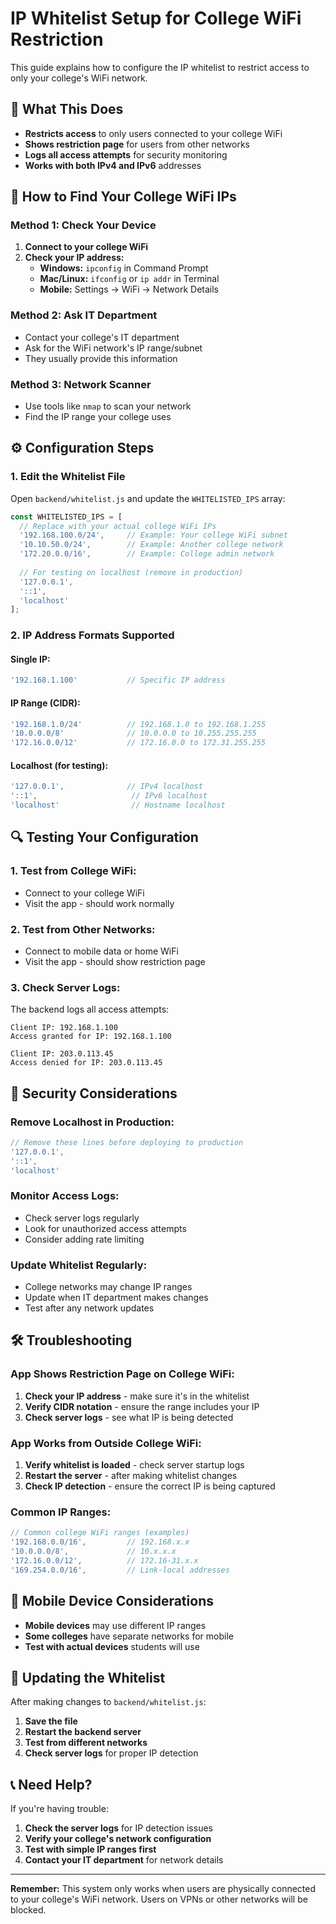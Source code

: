 # IP Whitelist Setup for College WiFi Restriction

This guide explains how to configure the IP whitelist to restrict access to only your college's WiFi network.

## 🎯 **What This Does**

- **Restricts access** to only users connected to your college WiFi
- **Shows restriction page** for users from other networks
- **Logs all access attempts** for security monitoring
- **Works with both IPv4 and IPv6** addresses

## 📍 **How to Find Your College WiFi IPs**

### **Method 1: Check Your Device**
1. **Connect to your college WiFi**
2. **Check your IP address:**
   - **Windows:** `ipconfig` in Command Prompt
   - **Mac/Linux:** `ifconfig` or `ip addr` in Terminal
   - **Mobile:** Settings → WiFi → Network Details

### **Method 2: Ask IT Department**
- Contact your college's IT department
- Ask for the WiFi network's IP range/subnet
- They usually provide this information

### **Method 3: Network Scanner**
- Use tools like `nmap` to scan your network
- Find the IP range your college uses

## ⚙️ **Configuration Steps**

### **1. Edit the Whitelist File**
Open `backend/whitelist.js` and update the `WHITELISTED_IPS` array:

```javascript
const WHITELISTED_IPS = [
  // Replace with your actual college WiFi IPs
  '192.168.100.0/24',     // Example: Your college WiFi subnet
  '10.10.50.0/24',        // Example: Another college network
  '172.20.0.0/16',        // Example: College admin network
  
  // For testing on localhost (remove in production)
  '127.0.0.1',
  '::1',
  'localhost'
];
```

### **2. IP Address Formats Supported**

#### **Single IP:**
```javascript
'192.168.1.100'           // Specific IP address
```

#### **IP Range (CIDR):**
```javascript
'192.168.1.0/24'          // 192.168.1.0 to 192.168.1.255
'10.0.0.0/8'              // 10.0.0.0 to 10.255.255.255
'172.16.0.0/12'           // 172.16.0.0 to 172.31.255.255
```

#### **Localhost (for testing):**
```javascript
'127.0.0.1',              // IPv4 localhost
'::1',                     // IPv6 localhost
'localhost'                // Hostname localhost
```

## 🔍 **Testing Your Configuration**

### **1. Test from College WiFi:**
- Connect to your college WiFi
- Visit the app - should work normally

### **2. Test from Other Networks:**
- Connect to mobile data or home WiFi
- Visit the app - should show restriction page

### **3. Check Server Logs:**
The backend logs all access attempts:
```
Client IP: 192.168.1.100
Access granted for IP: 192.168.1.100

Client IP: 203.0.113.45
Access denied for IP: 203.0.113.45
```

## 🚨 **Security Considerations**

### **Remove Localhost in Production:**
```javascript
// Remove these lines before deploying to production
'127.0.0.1',
'::1',
'localhost'
```

### **Monitor Access Logs:**
- Check server logs regularly
- Look for unauthorized access attempts
- Consider adding rate limiting

### **Update Whitelist Regularly:**
- College networks may change IP ranges
- Update when IT department makes changes
- Test after any network updates

## 🛠️ **Troubleshooting**

### **App Shows Restriction Page on College WiFi:**
1. **Check your IP address** - make sure it's in the whitelist
2. **Verify CIDR notation** - ensure the range includes your IP
3. **Check server logs** - see what IP is being detected

### **App Works from Outside College WiFi:**
1. **Verify whitelist is loaded** - check server startup logs
2. **Restart the server** - after making whitelist changes
3. **Check IP detection** - ensure the correct IP is being captured

### **Common IP Ranges:**
```javascript
// Common college WiFi ranges (examples)
'192.168.0.0/16',         // 192.168.x.x
'10.0.0.0/8',             // 10.x.x.x
'172.16.0.0/12',          // 172.16-31.x.x
'169.254.0.0/16',         // Link-local addresses
```

## 📱 **Mobile Device Considerations**

- **Mobile devices** may use different IP ranges
- **Some colleges** have separate networks for mobile
- **Test with actual devices** students will use

## 🔄 **Updating the Whitelist**

After making changes to `backend/whitelist.js`:

1. **Save the file**
2. **Restart the backend server**
3. **Test from different networks**
4. **Check server logs** for proper IP detection

## 📞 **Need Help?**

If you're having trouble:
1. **Check the server logs** for IP detection issues
2. **Verify your college's network configuration**
3. **Test with simple IP ranges first**
4. **Contact your IT department** for network details

---

**Remember:** This system only works when users are physically connected to your college's WiFi network. Users on VPNs or other networks will be blocked.
